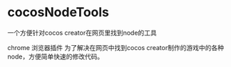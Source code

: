 # cocosNodeTools
一个方便针对cocos creator在网页里找到node的工具

chrome 浏览器插件
为了解决在网页中找到cocos creator制作的游戏中的各种node，方便简单快速的修改代码。